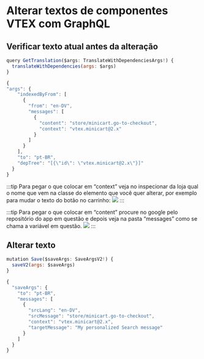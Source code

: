 # Alterar textos de componentes VTEX com GraphQL
## Verificar texto atual antes da alteração
```javascript
query GetTranslation($args: TranslateWithDependenciesArgs!) {
  translateWithDependencies(args: $args)
}
```
```javascript
{
"args": {
    "indexedByFrom": [
      {
        "from": "en-DV",
        "messages": [
          {
            "content": "store/minicart.go-to-checkout",
            "context": "vtex.minicart@2.x"
          }
        ]
      }
    ],
    "to": "pt-BR",
    "depTree": "[{\"id\": \"vtex.minicart@2.x\"}]"
  }
}
```
:::tip
Para pegar o que colocar em “context” veja no inspecionar da loja qual o nome que vem na classe do elemento que você quer alterar, por exemplo para mudar o texto do botão no carrinho:
 ![](/api/attachments.redirect?id=e0d33e46-871a-4c30-8408-5d34d156bcf3)
:::

:::tip
Para pegar o que colocar em “content” procure no google pelo repositório do app em questão e depois veja na pasta “messages” como se chama a variável em questão.
 ![](/api/attachments.redirect?id=88f4b798-eb62-41b6-a077-c6d1015ae4b1)
:::
## Alterar texto
```javascript
mutation Save($saveArgs: SaveArgsV2!) {
  saveV2(args: $saveArgs)
}
```
```javascript
{
  "saveArgs": {
    "to": "pt-BR",
    "messages": [
      {
        "srcLang": "en-DV",
        "srcMessage": "store/minicart.go-to-checkout",
        "context": "vtex.minicart@2.x",
        "targetMessage": "My personalized Search message"
      }
    ]
  }
}
```
